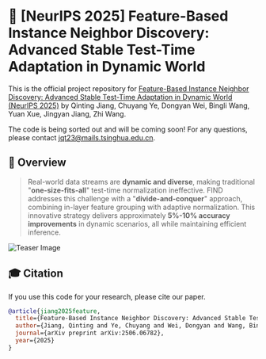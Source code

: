 # 🐳 [NeurIPS 2025] Feature-Based Instance Neighbor Discovery: Advanced Stable Test-Time Adaptation in Dynamic World

This is the official project repository for [Feature-Based Instance Neighbor Discovery: Advanced Stable Test-Time Adaptation in Dynamic World (NeurIPS 2025)](https://arxiv.org/abs/2506.06782) by Qinting Jiang, Chuyang Ye, Dongyan Wei, Bingli Wang, Yuan Xue, Jingyan Jiang, Zhi Wang.

The code is being sorted out and will be coming soon! For any questions, please contact jqt23@mails.tsinghua.edu.cn.


## 🚀 Overview

>  Real-world data streams are **dynamic and diverse**, making traditional "**one-size-fits-all**" test-time normalization ineffective.
>  FIND addresses this challenge with a "**divide-and-conquer**" approach, combining in-layer feature grouping with adaptive normalization.
>  This innovative strategy delivers approximately **5%-10% accuracy improvements** in dynamic scenarios, all while maintaining efficient inference.

![Teaser Image](https://github.com/Peanut-255/image-hosting/blob/main/NIPS-FIND.png?raw=true)



## 🎓 Citation

If you use this code for your research, please cite our paper.

```bibtex
@article{jiang2025feature,
  title={Feature-Based Instance Neighbor Discovery: Advanced Stable Test-Time Adaptation in Dynamic World},
  author={Jiang, Qinting and Ye, Chuyang and Wei, Dongyan and Wang, Bingli and Xue, Yuan and Jiang, Jingyan and Wang, Zhi},
  journal={arXiv preprint arXiv:2506.06782},
  year={2025}
}
```
